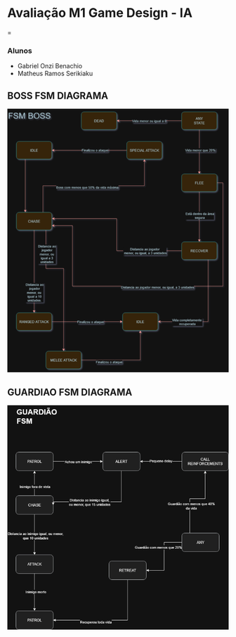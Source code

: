 # Avaliação M1 Game Design - IA
=
### Alunos
- Gabriel Onzi Benachio
- Matheus Ramos Serikiaku

## BOSS FSM DIAGRAMA
![BOSS FSM](<BOSS FSM.png>)

## GUARDIAO FSM DIAGRAMA
![BOSS FSM](<GUARDIAO FSM.png>)
